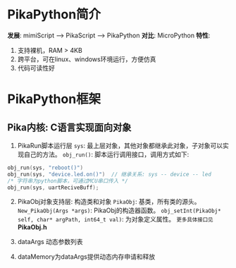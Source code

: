 # PikaPython简介

**发展**: mimiScript --> PikaScript --> PikaPython
**对比**: MicroPython
**特性**:
1. 支持裸机，RAM > 4KB
2. 跨平台，可在linux、windows环境运行，方便仿真
3. 代码可读性好

# PikaPython框架

## Pika内核: C语言实现面向对象

1. PikaRun脚本运行层
`sys`: 最上层对象，其他对象都继承此对象，子对象可以实现自己的方法。
`obj_run()`: 脚本运行调用接口，调用方式如下:
```c
obj_run(sys, "reboot()")
obj_run(sys, "device.led.on()")  // 继承关系: sys -- device -- led
/* 字符串为python脚本，可通过MCU串口传入 */
obj_run(sys, uartReciveBuff);
```

2. PikaObj对象支持层: 构造类和对象
`PikaObj`: 基类，所有类的源头。
`New_PikaObj(Args *args)`: PikaObj的构造器函数。
`obj_setInt(PikaObj* self, char* argPath, int64_t val)`: 为对象定义属性。
``更多具体接口见``**PikaObj.h**

3. dataArgs 动态参数列表

4. dataMemory为dataArgs提供动态内存申请和释放